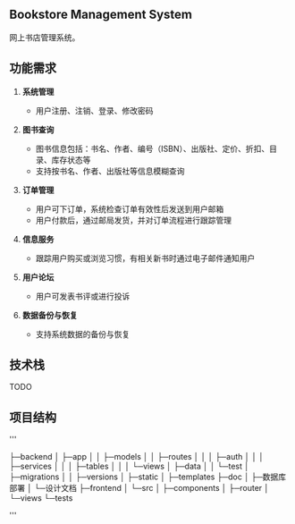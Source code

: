 ## Bookstore Management System

网上书店管理系统。

## 功能需求

1. **系统管理**
   - 用户注册、注销、登录、修改密码

2. **图书查询**
   - 图书信息包括：书名、作者、编号（ISBN）、出版社、定价、折扣、目录、库存状态等
   - 支持按书名、作者、出版社等信息模糊查询

3. **订单管理**
   - 用户可下订单，系统检查订单有效性后发送到用户邮箱
   - 用户付款后，通过邮局发货，并对订单流程进行跟踪管理

4. **信息服务**
   - 跟踪用户购买或浏览习惯，有相关新书时通过电子邮件通知用户

5. **用户论坛**
   - 用户可发表书评或进行投诉

6. **数据备份与恢复**
   - 支持系统数据的备份与恢复

## 技术栈

TODO

## 项目结构

'''

├─backend
│  ├─app
│  │  ├─models
│  │  ├─routes
│  │  │  ├─auth
│  │  │  ├─services
│  │  │  ├─tables
│  │  │  └─views
│  ├─data
│  │  └─test
│  ├─migrations
│  │  ├─versions
│  ├─static
│  ├─templates
├─doc
│  ├─数据库部署
│  └─设计文档
├─frontend
│  └─src
│      ├─components
│      ├─router
│      └─views
└─tests


'''

